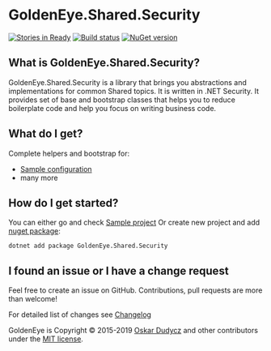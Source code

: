 ﻿# GoldenEye.Shared.Security
[![Stories in Ready](https://badge.waffle.io/oskardudycz/GoldenEye.png?label=ready&title=Ready)](https://waffle.io/oskardudycz/GoldenEye)
[![Build status](https://ci.appveyor.com/api/projects/status/1mtm4h33cvur6kob?svg=true)](https://ci.appveyor.com/project/oskardudycz/goldeneye-Security)
[![NuGet version](https://badge.fury.io/nu/GoldenEye.Shared.Security.svg)](https://badge.fury.io/nu/GoldenEye.Shared.Security)

What is GoldenEye.Shared.Security?
--------------------------------
GoldenEye.Shared.Security is a library that brings you abstractions and implementations for common Shared topics. It is written in .NET Security. It provides set of base and bootstrap classes that helps you to reduce boilerplate code and help you focus on writing business code.

What do I get?
--------------------------------
Complete helpers and bootstrap for:
- [Sample configuration](Clients)
- many more

How do I get started?
--------------------------------
You can either go and check [Sample project](../../Sample/Security/Backend.Identity.Sample/Readme.md)
Or create new project and add [nuget package](https://www.nuget.org/packages/GoldenEye.Shared.Security):

`dotnet add package GoldenEye.Shared.Security`

I found an issue or I have a change request
--------------------------------
Feel free to create an issue on GitHub. Contributions, pull requests are more than welcome!

For detailed list of changes see [Changelog](Changelog.md)  

GoldenEye is Copyright &copy; 2015-2019 [Oskar Dudycz](http://oskar-dudycz.pl) and other contributors under the [MIT license](../../../LICENSE.txt).
